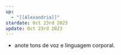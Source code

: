 ```yaml
---
up:
  - "[[Alexandria]]"
stardate: Oct 23rd 2023
update: Oct 23rd 2023
---
```

- anote tons de voz e linguagem corporal.

